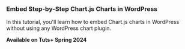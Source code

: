 ### Embed Step-by-Step Chart.js Charts in WordPress

In this tutorial, you'll learn how to embed Chart.js charts in WordPress without using any WordPress chart plugin.

**Available on Tuts+ Spring 2024**
